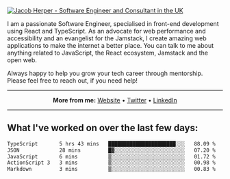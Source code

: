 [![Jacob Herper - Software Engineer and Consultant in the UK](https://res.cloudinary.com/jacobherper/image/upload/v1641506277/gh-image.png)](https://jacobherper.com/)

I am a passionate Software Engineer, specialised in front-end development using React and TypeScript. As an advocate for web performance and accessibility and an evangelist for the Jamstack, I create amazing web applications to make the internet a better place. You can talk to me about anything related to JavaScript, the React ecosystem, Jamstack and the open web.

Always happy to help you grow your tech career through mentorship. Please feel free to reach out, if you need help!

---

<p align="center">
  <strong>More from me:</strong> 
  <a href="https://jacobherper.com/">Website</a> •
  <a href="https://twitter.com/intent/follow?screen_name=jakeherp&tw_p=followbutton">Twitter</a> •
  <a href="https://www.linkedin.com/in/jacobherper/">LinkedIn</a>
</p>

---

## What I've worked on over the last few days:

<!--START_SECTION:waka-->

```txt
TypeScript       5 hrs 43 mins   ██████████████████████░░░   88.09 %
JSON             28 mins         █▓░░░░░░░░░░░░░░░░░░░░░░░   07.20 %
JavaScript       6 mins          ▒░░░░░░░░░░░░░░░░░░░░░░░░   01.72 %
ActionScript 3   3 mins          ▒░░░░░░░░░░░░░░░░░░░░░░░░   00.98 %
Markdown         3 mins          ▒░░░░░░░░░░░░░░░░░░░░░░░░   00.83 %
```

<!--END_SECTION:waka-->
